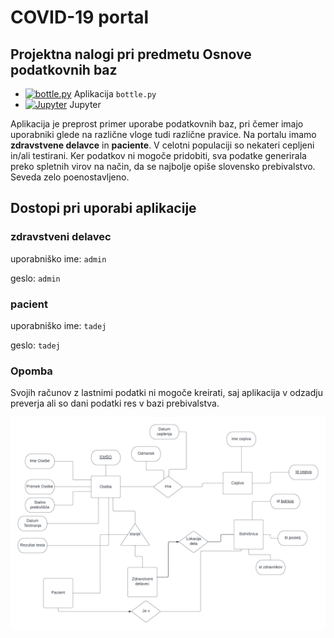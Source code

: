 # COVID-19 portal
## Projektna nalogi pri predmetu Osnove podatkovnih baz

* [![bottle.py](https://mybinder.org/badge_logo.svg)](https://mybinder.org/v2/gh/BlackPhoenixSlo/projektna-naloga-Covid-19/main?urlpath=proxy/8080/) Aplikacija `bottle.py`
* [![Jupyter](https://mybinder.org/badge_logo.svg)](https://mybinder.org/v2/gh/BlackPhoenixSlo/projektna-naloga-Covid-19/main) Jupyter

Aplikacija je preprost primer uporabe podatkovnih baz, pri čemer imajo uporabniki glede na različne vloge tudi različne pravice. Na portalu imamo **zdravstvene delavce** in **paciente**. V celotni populaciji so nekateri cepljeni in/ali testirani.
Ker podatkov ni mogoče pridobiti, sva podatke generirala preko spletnih virov na način, da se najbolje opiše slovensko prebivalstvo. Seveda zelo poenostavljeno.

## Dostopi pri uporabi aplikacije

### zdravstveni delavec
uporabniško ime: `admin`

geslo: `admin`

### pacient
uporabniško ime: `tadej`

geslo: `tadej`


### Opomba
Svojih računov z lastnimi podatki ni mogoče kreirati, saj aplikacija v odzadju preverja ali so dani podatki res v bazi prebivalstva.


![ER DIAGRAM](ER_diagram.png)